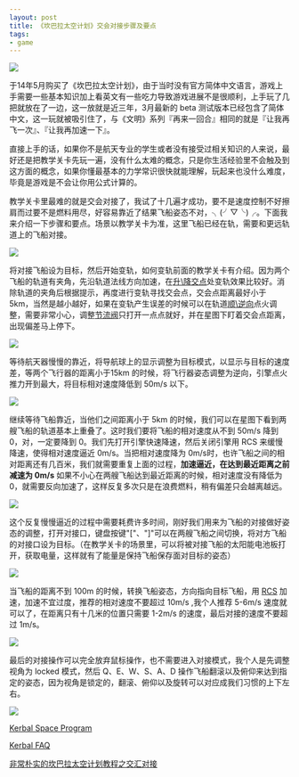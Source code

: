 ```yaml
---
layout: post
title: 《坎巴拉太空计划》交会对接步骤及要点
tags:
- game
---
```


![](https://ww2.sinaimg.cn/large/006tNc79gy1fe2sjg71v7j30ll01l0sx.jpg)

于14年5月购买了《坎巴拉太空计划》，由于当时没有官方简体中文语言，游戏上手需要一些基本知识加上看英文有一些吃力导致游戏进展不是很顺利，上手玩了几把就放在了一边，这一放就是近三年，3月最新的 beta 测试版本已经包含了简体中文，这一玩就被吸引住了，与《文明》系列『再来一回合』相同的就是『让我再飞一次』、『让我再加速一下』。

直接上手的话，如果你不是航天专业的学生或者没有接受过相关知识的人来说，最好还是把教学关卡先玩一遍，没有什么太难的概念，只是你生活经验里不会触及到这方面的概念，如果你懂最基本的力学常识很快就能理解，玩起来也没什么难度，毕竟是游戏是不会让你用公式计算的。

教学关卡里最难的就是交会对接了，我试了十几遍才成功，要不是速度控制不好擦肩而过要不是燃料用尽，好容易靠近了结果飞船姿态不对，╮(╯▽╰)╭。下面我来介绍一下步骤和要点。场景以教学关卡为准，这里飞船已经在轨，需要和更远轨道上的飞船对接。

![](https://ww3.sinaimg.cn/large/006tNc79gy1fe2sljjhtaj31400p07kc.jpg)

将对接飞船设为目标，然后开始变轨，如何变轨前面的教学关卡有介绍。因为两个飞船的轨道有夹角，先沿轨道法线方向加速，在[升\降交点](1)处变轨效果比较好。消除轨道的夹角后根据提示，再度进行变轨寻找交会点，交会点距离最好小于5km，当然是越小越好，如果在变轨产生误差的时候可以在轨道[顺\逆向]()点火调整，需要非常小心，调整[节流阀]()只打开一点点就好，并在星图下盯着交会点距离，出现偏差马上停下。

![](https://ww4.sinaimg.cn/large/006tNc79gy1fe2slvx9sqj31400p048v.jpg)

等待航天器慢慢的靠近，将导航球上的显示调整为目标模式，以显示与目标的速度差，等两个飞行器的距离小于15km 的时候，将飞行器姿态调整为逆向，引擎点火推力开到最大，将目标相对速度降低到 50m/s 以下。

![](https://ww3.sinaimg.cn/large/006tNc79gy1fe2sm7asoij31400p04ab.jpg)

继续等待飞船靠近，当他们之间距离小于 5km 的时候，我们可以在星图下看到两艘飞船的轨道基本上重叠了。这时我们要将飞船的相对速度从不到 50m/s 降到 0，对，一定要降到 0。我们先打开引擎快速降速，然后关闭引擎用 RCS 来缓慢降速，使得相对速度逼近 0m/s。当把相对速度降为 0m/s时，也许飞船之间的相对距离还有几百米，我们就需要重复上面的过程，**加速逼近，在达到最近距离之前减速为 0m/s** 如果不小心在两艘飞船达到最近距离的时候，相对速度没有降低为0，就需要反向加速了，这样反复多次只是在浪费燃料，稍有偏差只会越离越远。

![](https://ww3.sinaimg.cn/large/006tNc79gy1fe2sm7asoij31400p04ab.jpg)

这个反复慢慢逼近的过程中需要耗费许多时间，刚好我们用来为飞船的对接做好姿态的调整，打开对接口，键盘按键"["、"]"可以在两艘飞船之间切换，将对方飞船的对接口设为目标。（在教学关卡的场景里，可以将被对接飞船的太阳能电池板打开，获取电量，这样就有了能量是保持飞船保存面对目标的姿态）

![](https://ww1.sinaimg.cn/large/006tNc79gy1fe2smwudvmj31400p0tr7.jpg)

当飞船的距离不到 100m 的时候，转换飞船姿态，方向指向目标飞船，用 [RCS]() 加速，加速不宜过度，推荐的相对速度不要超过 10m/s ,我个人推荐 5-6m/s 速度就可以了，在距离只有十几米的位置只需要 1-2m/s 的速度，最后对接的速度不要超过 1m/s。

![](https://ww1.sinaimg.cn/large/006tNc79gy1fe2sn08ax3j31400p01kx.jpg)

最后的对接操作可以完全放弃鼠标操作，也不需要进入对接模式，我个人是先调整视角为 locked 模式，然后 Q、E、W、S、A、D 操作飞船翻滚以及俯仰来达到指定的姿态，因为视角是锁定的，翻滚、俯仰以及旋转可以对应成我们习惯的上下左右。

![](https://ww3.sinaimg.cn/large/006tNc79gy1fe2sn1rwbqj31400p0ngm.jpg)

[Kerbal Space Program](http://store.steampowered.com/app/220200)

[Kerbal FAQ](http://wiki.kerbalspaceprogram.com/wiki/FAQ/zh-cn)

[非常朴实的坎巴拉太空计划教程之交汇对接](http://www.bilibili.com/video/av8972182/)


[1]:http://wiki.kerbalspaceprogram.com/wiki/Terminology/zh-cn

